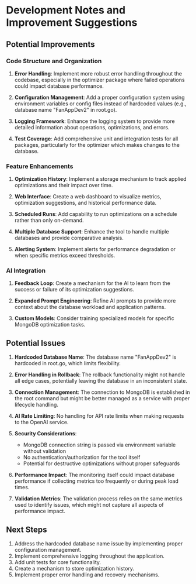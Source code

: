 # Development Notes and Improvement Suggestions

## Potential Improvements

### Code Structure and Organization

1. **Error Handling**: Implement more robust error handling throughout the codebase, especially in the optimizer package where failed operations could impact database performance.

2. **Configuration Management**: Add a proper configuration system using environment variables or config files instead of hardcoded values (e.g., database name "FanAppDev2" in root.go).

3. **Logging Framework**: Enhance the logging system to provide more detailed information about operations, optimizations, and errors.

4. **Test Coverage**: Add comprehensive unit and integration tests for all packages, particularly for the optimizer which makes changes to the database.

### Feature Enhancements

1. **Optimization History**: Implement a storage mechanism to track applied optimizations and their impact over time.

2. **Web Interface**: Create a web dashboard to visualize metrics, optimization suggestions, and historical performance data.

3. **Scheduled Runs**: Add capability to run optimizations on a schedule rather than only on-demand.

4. **Multiple Database Support**: Enhance the tool to handle multiple databases and provide comparative analysis.

5. **Alerting System**: Implement alerts for performance degradation or when specific metrics exceed thresholds.

### AI Integration

1. **Feedback Loop**: Create a mechanism for the AI to learn from the success or failure of its optimization suggestions.

2. **Expanded Prompt Engineering**: Refine AI prompts to provide more context about the database workload and application patterns.

3. **Custom Models**: Consider training specialized models for specific MongoDB optimization tasks.

## Potential Issues

1. **Hardcoded Database Name**: The database name "FanAppDev2" is hardcoded in root.go, which limits flexibility.

2. **Error Handling in Rollback**: The rollback functionality might not handle all edge cases, potentially leaving the database in an inconsistent state.

3. **Connection Management**: The connection to MongoDB is established in the root command but might be better managed as a service with proper lifecycle handling.

4. **AI Rate Limiting**: No handling for API rate limits when making requests to the OpenAI service.

5. **Security Considerations**:

   - MongoDB connection string is passed via environment variable without validation
   - No authentication/authorization for the tool itself
   - Potential for destructive optimizations without proper safeguards

6. **Performance Impact**: The monitoring itself could impact database performance if collecting metrics too frequently or during peak load times.

7. **Validation Metrics**: The validation process relies on the same metrics used to identify issues, which might not capture all aspects of performance impact.

## Next Steps

1. Address the hardcoded database name issue by implementing proper configuration management.
2. Implement comprehensive logging throughout the application.
3. Add unit tests for core functionality.
4. Create a mechanism to store optimization history.
5. Implement proper error handling and recovery mechanisms.
